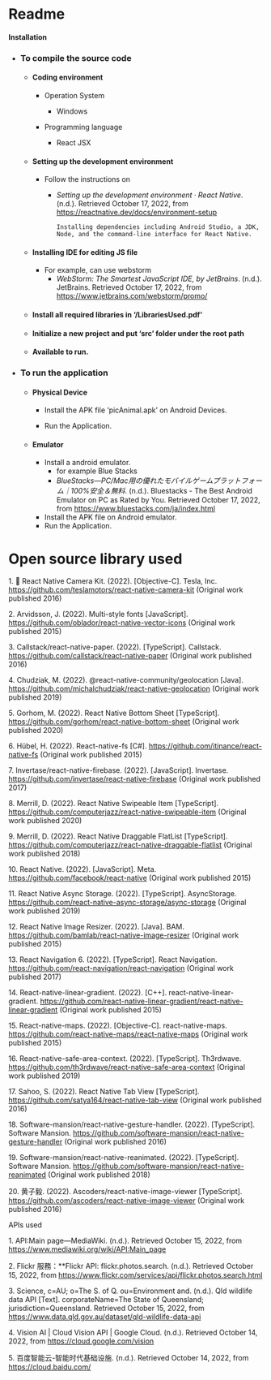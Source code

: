 # Readme

#### Installation

- ### To compile the source code

  - #### Coding environment

    - Operation System
      - Windows

    - Programming language
      - React JSX

  - #### Setting up the development environment

    - Follow the instructions on 

      - *Setting up the development environment · React Native*. (n.d.). Retrieved October 17, 2022, from https://reactnative.dev/docs/environment-setup	

        ```
        Installing dependencies including Android Studio, a JDK, Node, and the command-line interface for React Native.
        ```

  - #### Installing IDE for editing JS file

    - For example, can use webstorm 
      - *WebStorm: The Smartest JavaScript IDE, by JetBrains*. (n.d.). JetBrains. Retrieved October 17, 2022, from https://www.jetbrains.com/webstorm/promo/

  - #### Install all required libraries in ‘/LibrariesUsed.pdf’

  - #### Initialize a new project and put ‘src’ folder under the root path

  - #### Available to run.

- ### To run the application

  - #### Physical Device

    - Install the APK file ‘picAnimal.apk’ on Android Devices. 

    - Run the Application.

  - #### Emulator

    - Install a android emulator.
      - for example Blue Stacks
      - *BlueStacks—PC/Mac用の優れたモバイルゲームプラットフォーム｜100%安全＆無料*. (n.d.). Bluestacks - The Best Android Emulator on PC as Rated by You. Retrieved October 17, 2022, from https://www.bluestacks.com/ja/index.html
    - Install the APK file on Android emulator.
    - Run the Application.
    
# Open source library used

1\. 🎈 React Native Camera Kit. (2022). \[Objective-C\]. Tesla, Inc. https://github.com/teslamotors/react-native-camera-kit (Original work published 2016)

2\. Arvidsson, J. (2022). Multi-style fonts \[JavaScript\]. https://github.com/oblador/react-native-vector-icons (Original work published 2015)

3\. Callstack/react-native-paper. (2022). \[TypeScript\]. Callstack. https://github.com/callstack/react-native-paper (Original work published 2016)

4\. Chudziak, M. (2022). @react-native-community/geolocation \[Java\]. https://github.com/michalchudziak/react-native-geolocation (Original work published 2019)

5\. Gorhom, M. (2022). React Native Bottom Sheet \[TypeScript\]. https://github.com/gorhom/react-native-bottom-sheet (Original work published 2020)

6\. Hübel, H. (2022). React-native-fs \[C#\]. https://github.com/itinance/react-native-fs (Original work published 2015)

7\. Invertase/react-native-firebase. (2022). \[JavaScript\]. Invertase. https://github.com/invertase/react-native-firebase (Original work published 2017)

8\. Merrill, D. (2022). React Native Swipeable Item \[TypeScript\]. https://github.com/computerjazz/react-native-swipeable-item (Original work published 2020)

9\. Merrill, D. (2022). React Native Draggable FlatList \[TypeScript\]. https://github.com/computerjazz/react-native-draggable-flatlist (Original work published 2018)

10\. React Native. (2022). \[JavaScript\]. Meta. https://github.com/facebook/react-native (Original work published 2015)

11\. React Native Async Storage. (2022). \[TypeScript\]. AsyncStorage. https://github.com/react-native-async-storage/async-storage (Original work published 2019)

12\. React Native Image Resizer. (2022). \[Java\]. BAM. https://github.com/bamlab/react-native-image-resizer (Original work published 2015)

13\. React Navigation 6. (2022). \[TypeScript\]. React Navigation. https://github.com/react-navigation/react-navigation (Original work published 2017)

14\. React-native-linear-gradient. (2022). \[C++\]. react-native-linear-gradient. https://github.com/react-native-linear-gradient/react-native-linear-gradient (Original work published 2015)

15\. React-native-maps. (2022). \[Objective-C\]. react-native-maps. https://github.com/react-native-maps/react-native-maps (Original work published 2015)

16\. React-native-safe-area-context. (2022). \[TypeScript\]. Th3rdwave. https://github.com/th3rdwave/react-native-safe-area-context (Original work published 2019)

17\. Sahoo, S. (2022). React Native Tab View \[TypeScript\]. https://github.com/satya164/react-native-tab-view (Original work published 2016)

18\. Software-mansion/react-native-gesture-handler. (2022). \[TypeScript\]. Software Mansion. https://github.com/software-mansion/react-native-gesture-handler (Original work published 2016)

19\. Software-mansion/react-native-reanimated. (2022). \[TypeScript\]. Software Mansion. https://github.com/software-mansion/react-native-reanimated (Original work published 2018)

20\. 黄子毅. (2022). Ascoders/react-native-image-viewer \[TypeScript\]. https://github.com/ascoders/react-native-image-viewer (Original work published 2016)

APIs used

1\. API:Main page—MediaWiki. (n.d.). Retrieved October 15, 2022, from https://www.mediawiki.org/wiki/API:Main_page

2\. Flickr 服務：\*\*Flickr API: flickr.photos.search. (n.d.). Retrieved October 15, 2022, from https://www.flickr.com/services/api/flickr.photos.search.html

3\. Science, c=AU; o=The S. of Q. ou=Environment and. (n.d.). Qld wildlife data API \[Text\]. corporateName=The State of Queensland; jurisdiction=Queensland. Retrieved October 15, 2022, from https://www.data.qld.gov.au/dataset/qld-wildlife-data-api

4\. Vision AI \| Cloud Vision API \| Google Cloud. (n.d.). Retrieved October 14, 2022, from https://cloud.google.com/vision

5\. 百度智能云-智能时代基础设施. (n.d.). Retrieved October 14, 2022, from https://cloud.baidu.com/
